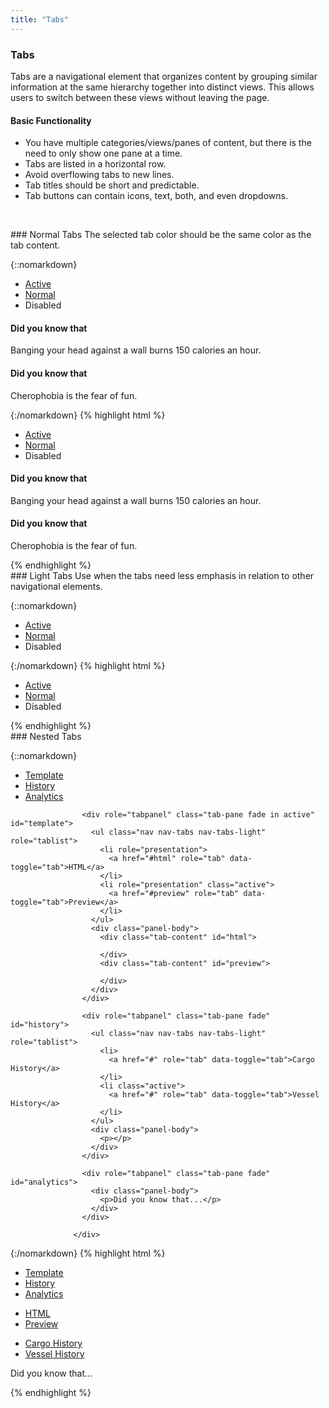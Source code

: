 ```yaml
---
title: "Tabs"
---
```


<div class="pl-pattern">
<h3>Tabs</h3>

Tabs are a navigational element that organizes content by grouping similar information at the same hierarchy together into distinct views.  This allows users to switch between these views without leaving the page.

#### Basic Functionality
- You have multiple categories/views/panes of content, but there is the need to only show one pane at a time.
- Tabs are listed in a horizontal row.
- Avoid overflowing tabs to new lines.
- Tab titles should be short and predictable.
- Tab buttons can contain icons, text, both, and even dropdowns.

&nbsp;

</div>

<div class="pl-pattern">
### Normal Tabs
The selected tab color should be the same color as the tab content.

{::nomarkdown}
<div class="pl-preview">
<ul class="nav nav-tabs" role="tablist">
  <li class="active">
    <a href="#activeTab" role="tab" data-toggle="tab" aria-controls="activeTab">Active</a>
  </li>
  <li>
    <a href="#normalTab" role="tab" data-toggle="tab" aria-controls="normalTab">Normal</a>
  </li>
  <li class="disabled">
    <a role="tab">Disabled</a>
  </li>
</ul>
<div class="tab-content">
  <div role="tabpanel" class="tab-pane fade in active" id="activeTab">
    <div class="panel-body">
       <h4>Did you know that </h1>
      <p>Banging your head against a wall burns 150 calories an hour.</p>
    </div>
  </div>
  <div role="tabpanel" class="tab-pane fade" id="normalTab">
    <div class="panel-body">
      <h4>Did you know that </h1>
      <p>Cherophobia is the fear of fun.</p>
    </div>
  </div>
</div>
</div>
{:/nomarkdown}
{% highlight html %}
<ul class="nav nav-tabs" role="tablist">
  <li class="active">
    <a href="#activeTab" role="tab" data-toggle="tab" aria-controls="activeTab">Active</a>
  </li>
  <li>
    <a href="#normalTab" role="tab" data-toggle="tab" aria-controls="normalTab">Normal</a>
  </li>
  <li class="disabled">
    <a role="tab">Disabled</a>
  </li>
</ul>
<div class="tab-content">
  <div role="tabpanel" class="tab-pane fade in active" id="activeTab">
    <div class="panel-body">
       <h4>Did you know that </h1>
      <p>Banging your head against a wall burns 150 calories an hour.</p>
    </div>
  </div>
  <div role="tabpanel" class="tab-pane fade" id="normalTab">
    <div class="panel-body">
      <h4>Did you know that </h1>
      <p>Cherophobia is the fear of fun.</p>
    </div>
  </div>
</div>
{% endhighlight %}
</div>

<div class="pl-pattern">
### Light Tabs
Use when the tabs need less emphasis in relation to other navigational elements. 

{::nomarkdown}
<div class="pl-preview">
<ul class="nav nav-tabs nav-tabs-light" role="tablist">
  <li class="active">
    <a href="#" role="tab" data-toggle="tab">Active</a>
  </li>
  <li>
    <a href="#" role="tab" data-toggle="tab">Normal</a>
  </li>
  <li class="disabled">
    <a role="tab">Disabled</a>
  </li>
</ul>
</div>
{:/nomarkdown}
{% highlight html %}
<ul class="nav nav-tabs nav-tabs-light" role="tablist">
  <li class="active">
    <a href="#" role="tab" data-toggle="tab">Active</a>
  </li>
  <li>
    <a href="#" role="tab" data-toggle="tab">Normal</a>
  </li>
  <li class="disabled">
    <a role="tab">Disabled</a>
  </li>
</ul>
{% endhighlight %}
</div>

<div class="pl-pattern">
### Nested Tabs

{::nomarkdown}
<div class="pl-preview">
                  <ul class="nav nav-tabs" role="tablist">
                    <li role="presentation" class="active">
                      <a href="#template" role="tab" data-toggle="tab" aria-controls="template" >Template</a>
                    </li>
                    <li role="presentation">
                      <a href="#history" role="tab" data-toggle="tab" aria-controls="history" >History</a>
                    </li>
                    <li role="presentation">
                      <a href="#analytics" role="tab" data-toggle="tab" aria-controls="analytics" >Analytics</a>
                    </li>
                  </ul>
                  <div class="tab-content">

                    <div role="tabpanel" class="tab-pane fade in active" id="template">
                      <ul class="nav nav-tabs nav-tabs-light" role="tablist">
                        <li role="presentation">
                          <a href="#html" role="tab" data-toggle="tab">HTML</a>
                        </li>
                        <li role="presentation" class="active">
                          <a href="#preview" role="tab" data-toggle="tab">Preview</a>
                        </li>
                      </ul>
                      <div class="panel-body">
                        <div class="tab-content" id="html">

                        </div>
                        <div class="tab-content" id="preview">

                        </div>
                      </div>
                    </div>

                    <div role="tabpanel" class="tab-pane fade" id="history">
                      <ul class="nav nav-tabs nav-tabs-light" role="tablist">
                        <li>
                          <a href="#" role="tab" data-toggle="tab">Cargo History</a>
                        </li>
                        <li class="active">
                          <a href="#" role="tab" data-toggle="tab">Vessel History</a>
                        </li>
                      </ul>
                      <div class="panel-body">
                        <p></p>
                      </div>
                    </div>

                    <div role="tabpanel" class="tab-pane fade" id="analytics">
                      <div class="panel-body">
                        <p>Did you know that...</p>
                      </div>
                    </div>

                  </div>

</div>
{:/nomarkdown}
{% highlight html %}
  <ul class="nav nav-tabs" role="tablist">
    <li role="presentation" class="active">
      <a href="#template" role="tab" data-toggle="tab" aria-controls="template" >Template</a>
    </li>
    <li role="presentation">
      <a href="#history" role="tab" data-toggle="tab" aria-controls="history" >History</a>
    </li>
    <li role="presentation">
      <a href="#analytics" role="tab" data-toggle="tab" aria-controls="analytics" >Analytics</a>
    </li>
  </ul>
  <div class="tab-content">
    <div role="tabpanel" class="tab-pane fade in active" id="template">
      <ul class="nav nav-tabs nav-tabs-light" role="tablist">
        <li role="presentation">
          <a href="#html" role="tab" data-toggle="tab">HTML</a>
        </li>
        <li role="presentation" class="active">
          <a href="#preview" role="tab" data-toggle="tab">Preview</a>
        </li>
      </ul>
      <div class="panel-body">
        <div class="tab-content" id="html">
        </div>
        <div class="tab-content" id="preview">
        </div>
      </div>
    </div>
    <div role="tabpanel" class="tab-pane fade" id="history">
      <ul class="nav nav-tabs nav-tabs-light" role="tablist">
        <li>
          <a href="#" role="tab" data-toggle="tab">Cargo History</a>
        </li>
        <li class="active">
          <a href="#" role="tab" data-toggle="tab">Vessel History</a>
        </li>
      </ul>
      <div class="panel-body">
        <p></p>
      </div>
    </div>
    <div role="tabpanel" class="tab-pane fade" id="analytics">
      <div class="panel-body">
        <p>Did you know that...</p>
      </div>
    </div>

  </div>
{% endhighlight %}
</div>
